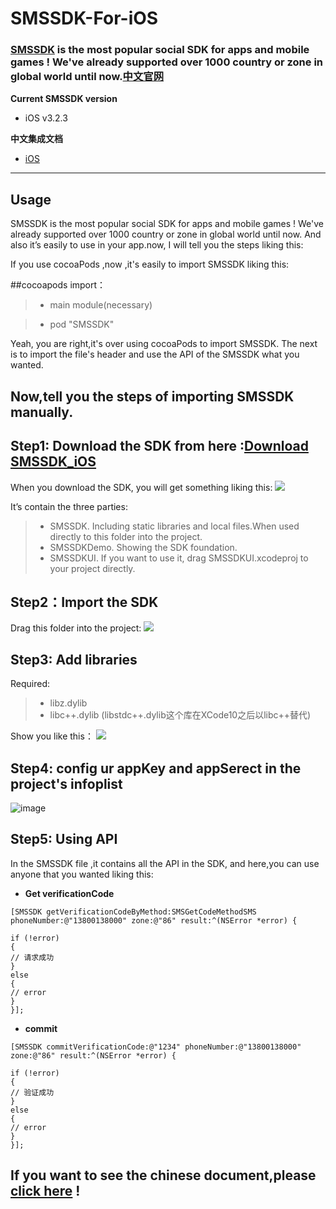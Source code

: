 # SMSSDK-For-iOS

### [SMSSDK](http://sms.mob.com/) is the most popular social SDK for apps and mobile games ! We've already supported over 1000 country or zone in global world  until now.[中文官网](http://sms.mob.com/)

**Current SMSSDK version**

- iOS v3.2.3

**中文集成文档**

- [iOS](http://wiki.mob.com/%E5%BF%AB%E9%80%9F%E9%9B%86%E6%88%90-11/)

- - - - -

## Usage
SMSSDK is the most popular social SDK for apps and mobile games ! We've already supported over 1000 country or zone in global world  until now. And also it’s easily to use in your app.now, I will tell you the steps liking this:

If you use cocoaPods ,now ,it's easily to import SMSSDK liking this:

##cocoapods import：

> * main module(necessary)

> * pod "SMSSDK"

Yeah, you are right,it's over using cocoaPods to import SMSSDK. The next is to import the file's header and use the API of the SMSSDK what you wanted.

## Now,tell you the steps of importing SMSSDK manually.

## Step1: Download the SDK from here :[Download SMSSDK_iOS](http://www.mob.com/#/downloadDetail/SMS/ios)

When you download the SDK, you will get something liking this:
![](http://upload-images.jianshu.io/upload_images/4131265-e6a95e82b977bd69.png?imageMogr2/auto-orient/strip%7CimageView2/2/w/1240)

It’s contain the three parties:

> * SMSSDK. Including static libraries and local files.When used directly to this folder into the project.
> * SMSSDKDemo. Showing the SDK foundation.
> * SMSSDKUI. If you want to use it, drag SMSSDKUI.xcodeproj to your project directly.

## Step2：Import the SDK

Drag  this folder into the project:
![](http://upload-images.jianshu.io/upload_images/4131265-d1c81101c46f7707.png?imageMogr2/auto-orient/strip%7CimageView2/2/w/1240)

## Step3: Add libraries 

Required:

> *  libz.dylib
> * libc++.dylib (libstdc++.dylib这个库在XCode10之后以libc++替代)

Show you like this：
![](http://upload-images.jianshu.io/upload_images/4131265-6644e7b04dfd6235.png?imageMogr2/auto-orient/strip%7CimageView2/2/w/1240)

## Step4: config ur appKey and appSerect in the project's infoplist

![image](http://upload-images.jianshu.io/upload_images/4131265-a57b525679f8810d.png?imageMogr2/auto-orient/strip%7CimageView2/2/w/1240)


## Step5: Using API 

In the SMSSDK file ,it contains all the API in the SDK, and here,you can use anyone that you wanted liking this:


- **Get verificationCode**


```
[SMSSDK getVerificationCodeByMethod:SMSGetCodeMethodSMS phoneNumber:@"13800138000" zone:@"86" result:^(NSError *error) {

if (!error)
{
// 请求成功 
}
else
{
// error
}
}];
```


- **commit**


```
[SMSSDK commitVerificationCode:@"1234" phoneNumber:@"13800138000" zone:@"86" result:^(NSError *error) {

if (!error)
{
// 验证成功
}
else
{
// error
}
}];
```

## If you want to see the chinese document,please [click here](http://wiki.mob.com/sdk-sms-ios-3-0/) !


